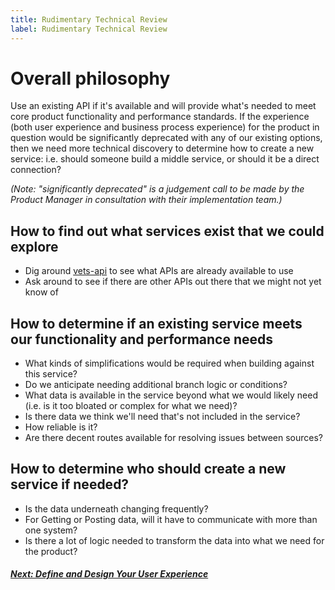 ```yaml
---
title: Rudimentary Technical Review
label: Rudimentary Technical Review
---
```

# Overall philosophy

Use an existing API if it's available and will provide what's needed to meet core product functionality and performance standards. If the experience (both user experience and business process experience) for the product in question would be significantly deprecated with any of our existing options, then we need more technical discovery to determine how to create a new service: i.e. should someone build a middle service, or should it be a direct connection?

*(Note: "significantly deprecated" is a judgement call to be made by the Product Manager in consultation with their implementation team.)*

## How to find out what services exist that we could explore
- Dig around [vets-api](../vets-developer-docs/vets-api/vets-api-readme) to see what APIs are already available to use
- Ask around to see if there are other APIs out there that we might not yet know of

## How to determine if an existing service meets our functionality and performance needs
- What kinds of simplifications would​ be​ required when building against this service?
- Do we anticipate needing additional branch logic or conditions?
- What data is available in the service beyond what we would likely need (i.e. is it too bloated or complex for what we need)?
- Is there data we think we'll need that's not included in the service?
- How reliable is it?
- Are there decent routes available for resolving issues between sources?

## How to determine who should create a new service if needed?
- Is the data underneath changing frequently?
- For Getting or Posting data, will it have to communicate with more than one system?
- Is there a lot of logic needed to transform the data into what we need for the product?
 
<!-- Next Button -->
<a href='../define-and-design/define-and-design-introduction'><div class="next-button"><h5 class="next-text">Next: Define and Design Your User Experience</h5></div></a>
